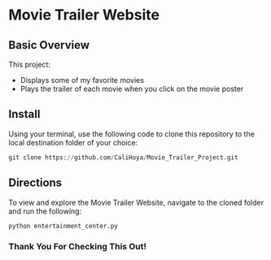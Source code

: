# Movie Trailer Website

## Basic Overview
This project: 
- Displays some of my favorite movies
- Plays the trailer of each movie when you click on the movie poster

## Install
Using your terminal, use the following code to clone this repository to the local destination folder of your choice:
```python
git clone https://github.com/CaliHoya/Movie_Trailer_Project.git
```

## Directions
To view and explore the Movie Trailer Website, navigate to the cloned folder and run the following:
```python
python entertainment_center.py
```

### Thank You For Checking This Out!